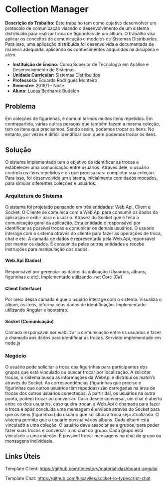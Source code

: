 # Collection Manager

**Descrição do Trabalho:** Este trabalho tem como objetivo desenvolver um protocolo de comunicação visando o desenvolvimento de um sistema distribuído para realizar troca de figurinhas de um álbum. 
O trabalho visa aplicar os conceitos de comunicação e modelos de Sistemas Distribuídos. 
Para isso, uma aplicação distribuída foi desenvolvida e documentada de maneira adequada, aplicando os conhecimentos adquiridos na disciplina e além.

+ **Instituição de Ensino:** Curso Superior de Tecnologia em Análise e Desenvolvimento de Sistemas
+ **Unidade Curricular:** Sistemas Distribuídos
+ **Professora:** Eduarda Rodrigues Monteiro
+ **Semestre:** 2018/1 - Noite
+ **Aluno:** Lucas Bednarek Budelon

## Problema
Em coleções de figurinhas, é comum termos muitos itens repetidos. 
Em contrapartida, várias outras pessoas que também fazem a mesma coleção, tem os itens que precisamos. 
Sendo assim, podemos trocar os itens. No entanto, por vezes é difícil identificar com quem podemos trocar os itens.

## Solução
O sistema implementado tem o objetivo de identificar as trocas e estabelecer uma comunicação entre usuários. 
Através dele, o usuário controla os itens repetidos e os que precisa para completar sua coleção. 
Para isso, foi desenvolvido um sistema, inicialmente com dados mocados, para simular diferentes coleções e usuários.

### Arquitetura do Sistema
O sistema foi projetado pensando em três entidades: Web.Api, Client e Socket.
O Cliente se comunica com a Web.Api para consumir os dados da aplicação e exibir para o usuário.
Atravez do Socket que é feita a comunicação geral da aplicação. Esta entidade é responsável por identificar as possível trocas e comunicar os demais usuários.
O usuário interage com o sistema através do cliente para fazer as operações de troca, chat e etc.
A camada de dados é representada pela Web.Api, reponsável por manter os dados. É consumida pelas outras entidades e recebe instruções para manipulação dos dados.


#### Web.Api (Dados) 
Responsável por gerenciar os dados da aplicação (Usuários, albuns, figurinhas e etc). 
Implementado utilizando .net Core (C#).

#### Client (Interface)
Por meio dessa camada é que o usuário interage com o sistema. 
Visualiza o álbum, os itens, informa seus dados de identificação. 
Implementado utilizando Angular e bootstrap.

#### Socket (Comunicação)
Camada responsável por viabilizar a comunicação entre os usuários e fazer a chamada aos dados para identificar as trocas. 
Servidor implementado em node.js

### Negócio
O usuário pode solicitar a troca das figurinhas para participantes dos grupos que está vinculado ou buscar trocar por localização.
A solicitar trocas, o sistema busca as informações da WebApi e distribui os match’s através do Socket. 
As correspondências (figurinhas que preciso e figurinhas que outros usuários têm repetidas) são carregadas na área de trocas dos outros usuários conectados. 
A partir daí, os usuários na outra ponta, podem trocar ou conversar. 
Caso deseje conversar, um chat é aberto entre os dois usuários, caso queira trocar, a Web.Api é chamada para fazer a troca e após concluída uma mensagem é enviada através do Socket para que os itens (figurinhas) do usuário que solicitou a troca seja atualizada.
O sistema permite que o usuário possua vários álbuns. Cada álbum está vinculado a uma coleção. 
O usuário deve associar se a grupos, para poder fazer suas trocas e conversar o no chat do grupo. 
Cada grupo está vinculado a uma coleção. É possível trocar mensagens no chat do grupo ou mensagens individuais.

## Links Úteis

Template Client: <https://github.com/tiniestory/material-dashboard-angular>

Template Chat: <https://github.com/luixaviles/socket-io-typescript-chat>